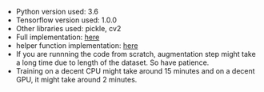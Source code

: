 * Python version used: 3.6
* Tensorflow version used: 1.0.0
* Other libraries used: pickle, cv2
* Full implementation: [here](https://github.com/rajesh-iiith/Machine-Learning-Nanodegree/blob/master/Project-5/Traffic_Sign_Classifier.ipynb)
* helper function implementation: [here](https://github.com/rajesh-iiith/Machine-Learning-Nanodegree/blob/master/Project-5/image_modification.py)
* If you are runnning the code from scratch, augmentation step might take a long time due to length of the dataset. So have patience. 
* Training on a decent CPU might take around 15 minutes and on a decent GPU, it might take around 2 minutes. 